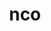 ---
title: "nco"
layout: cache
categories: [package, develop-2025-05-25]
meta: {"compilers": ["gcc@11.4.0", "intel-oneapi-compilers@2025.1.0"], "num_specs": 3, "num_specs_by_stack": {"e4s": 1, "e4s-neoverse-v2": 1, "e4s-oneapi": 1, "root": 3}, "oss": ["ubuntu22.04"], "platforms": ["linux"], "stacks": ["e4s", "e4s-neoverse-v2", "e4s-oneapi", "root"], "targets": ["neoverse_v2", "x86_64_v3"], "versions": ["5.3.3"]}
spec_details: [{"compiler": "gcc@11.4.0", "hash": "7g4v4hhqtk3223p5gnc47vejevnh6wq4", "os": "ubuntu22.04", "platform": "linux", "size": "-", "stacks": ["e4s-neoverse-v2", "root"], "target": "neoverse_v2", "variants": ["build_system=autotools", "~doc", "+openmp"], "versions": ["5.3.3"]}, {"compiler": "gcc@11.4.0", "hash": "jkbvsesz7af5oyk3sdmy2icnetj666rd", "os": "ubuntu22.04", "platform": "linux", "size": "-", "stacks": ["e4s", "root"], "target": "x86_64_v3", "variants": ["build_system=autotools", "~doc", "+openmp"], "versions": ["5.3.3"]}, {"compiler": "intel-oneapi-compilers@2025.1.0", "hash": "wqp5fvzrfydc4v24d6snhuqh4voqlzge", "os": "ubuntu22.04", "platform": "linux", "size": "-", "stacks": ["e4s-oneapi", "root"], "target": "x86_64_v3", "variants": ["build_system=autotools", "~doc", "+openmp"], "versions": ["5.3.3"]}]
---